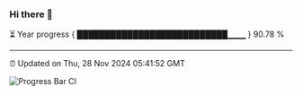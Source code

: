 ### Hi there 👋

⏳ Year progress { ███████████████████████████▁▁▁ } 90.78 %

---

⏰ Updated on Thu, 28 Nov 2024 05:41:52 GMT

![Progress Bar CI](https://github.com/IshwaranRudhara/GIT-ACTION/workflows/Progress%20Bar%20CI/badge.svg)
